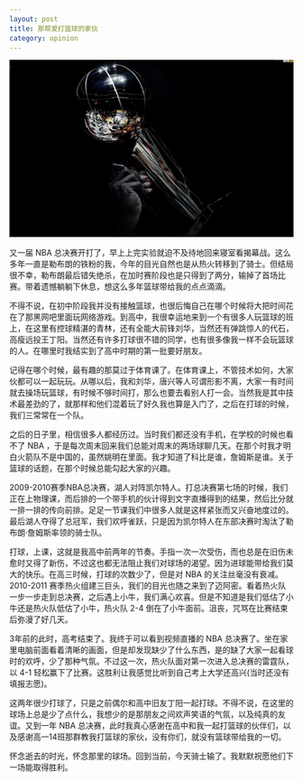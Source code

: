 ```yaml
---
layout: post
title: 那帮爱打篮球的家伙
category: opinion
---
```


![bg](/images/bg/nbafinals.jpg)

又一届 NBA 总决赛开打了，早上上完实验就迫不及待地回来寝室看揭幕战。这么多年一直是勒布朗的铁粉的我，今年的目光自然也是从热火转移到了骑士。但结局很不幸，勒布朗最后错失绝杀，在加时赛阶段也是只得到了两分，输掉了首场比赛。带着遗憾躺躺下休息，想这么多年篮球带给我的点点滴滴。

不得不说，在初中阶段我并没有接触篮球，也很后悔自己在哪个时候将大把时间花在了那黑网吧里面玩网络游戏。到高中，我很幸运地来到一个有很多人玩篮球的班上，在这里有控球精湛的青林，还有全能大前锋刘华，当然还有弹跳惊人的代石，高瘦远投王丁阳。当然还有许多打球很不错的同学，也有很多像我一样不会玩篮球的人。在哪里时我结实到了高中时期的第一批要好朋友。

记得在哪个时候，最有趣的那莫过于体育课了。在体育课上，不管技术如何，大家伙都可以一起玩玩。从哪以后，我和刘华，唐兴等人可谓形影不离，大家一有时间就去操场玩篮球，有时候不够时间打，那么也要去看别人打一会。当然我是其中技术最差劲的了，就那样和他们混着玩了好久我也算是入门了，之后在打球的时候，我们三常常在一个队。

之后的日子里，相信很多人都经历过。当时我们都还没有手机，在学校的时候也看不了 NBA ，于是每次周末回来我们总能对周末的两场球聊几天。在那个时我才明白火箭队不是中国的，虽然姚明在里面。我才知道了科比是谁，詹姆斯是谁。关于篮球的话题，在那个时候总能勾起大家的兴趣。

2009-2010赛季NBA总决赛，湖人对阵凯尔特人。打总决赛第七场的时候，我们正在上物理课，而后排的一个带手机的伙计得到文字直播得到的结果，然后比分就一排一排的传向前排。足足一节课我们中很多人就是这样紧张而又兴奋地度过的。最后湖人夺得了总冠军，我们欢呼雀跃，只是因为凯尔特人在东部决赛时淘汰了勒布朗·詹姆斯率领的骑士队。

打球，上课，这就是我高中前两年的节奏。手指一次一次受伤，而也总是在旧伤未愈时又得了新伤，不过这也都无法阻止我们对球场的渴望。因为进球能带给我们莫大的快乐。在高三时候，打球的次数少了，但是对 NBA 的关注丝毫没有衰减。2010-2011 赛季热火组建三巨头，我们的目光也随之来到了迈阿密。看着热火队一步一步走到总决赛，之后遇上小牛，我们满心欢喜。但是不知道是我们低估了小牛还是热火队低估了小牛，热火队 2-4 倒在了小牛面前。沮丧，咒骂在比赛结束后弥漫了好几天。

3年前的此时，高考结束了。我终于可以看到视频直播的 NBA 总决赛了。坐在家里电脑前面看着清晰的画面，但是却发现缺少了什么东西，是的缺了大家一起看球时的欢呼，少了那种气氛。不过这一次，热火队面对第一次进入总决赛的雷霆队，以 4-1 轻松赢下了比赛。这胜利让我感觉比听到自己考上大学还高兴(当时还没有填报志愿)。

这两年很少打球了，只是之前偶尔和高中旧友丁阳一起打球。不得不说，在这里的球场上总是少了点什么，我想少的是那朋友之间欢声笑语的气氛，以及纯真的友谊。又到一年 NBA 总决赛，此时我真心感谢在高中和我一起打篮球的伙伴们，以及感谢高一14班那群教我打篮球的家伙，没有你们，就没有篮球带给我的一切。

怀念逝去的时光，怀念那里的球场。回到当前，今天骑士输了。我默默祝愿他们下一场能取得胜利。

